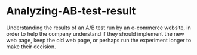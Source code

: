 # Analyzing-AB-test-result

Understanding the results of an A/B test run by an e-commerce website, in order to help the company understand if they should implement the new web page, keep the old web page, or perhaps run the experiment longer to make their decision.
